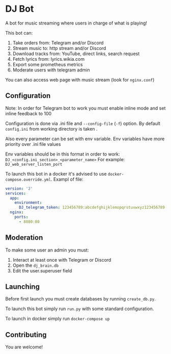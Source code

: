 # DJ Bot

A bot for music streaming where users in charge of what is playing!

This bot can:
1) Take orders from: Telegram and/or Discord
2) Stream music to: http stream and/or Discord
3) Download tracks from: YouTube, direct links, search request
4) Fetch lyrics from: lyrics.wikia.com
5) Export some prometheus metrics
6) Moderate users with telegram admin

You can also access web page with music stream (look for `nginx.conf`)

## Configuration

Note: In order for Telegram bot to work you must enable inline mode and set inline feedback to 100

Configuration is done via .ini file and `--config-file` (`-f`) option. 
By default `config.ini` from working directory is taken .

Also every parameter can be set with env variable. 
Env variables have more priority over .ini file values

Env variables should be in this format in order to work:
`DJ_<config.ini_section>_<parameter_name>`
For example: `DJ_web_server_listen_port`

To launch this bot in a docker it's advised to use
`docker-compose.override.yml`. Exampl of file:
```yaml
version: '2'
services:
  app:
    environment:
      DJ_telegram_token: 123456789:abcdefghijklemopqrstuvwxyz123456789
  nginx:
    ports:
      - 8080:80
```

## Moderation

To make some user an admin you must:
1) Interact at least once with Telegram or Discord
2) Open the `dj_brain.db`
3) Edit the user.superuser field

## Launching

Before first launch you must create databases by running `create_db.py`.

To launch this bot simply run `run.py` with some standard configuration.

To launch in docker simply run `docker-compose up`

## Contributing

You are welcome!
